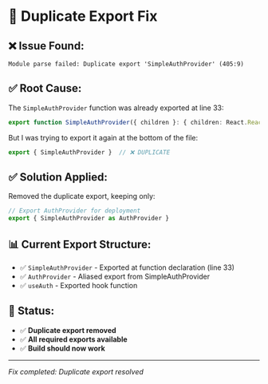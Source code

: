 # 🔧 Duplicate Export Fix

## ❌ **Issue Found:**
```
Module parse failed: Duplicate export 'SimpleAuthProvider' (405:9)
```

## ✅ **Root Cause:**
The `SimpleAuthProvider` function was already exported at line 33:
```typescript
export function SimpleAuthProvider({ children }: { children: React.ReactNode }) {
```

But I was trying to export it again at the bottom of the file:
```typescript
export { SimpleAuthProvider }  // ❌ DUPLICATE
```

## ✅ **Solution Applied:**
Removed the duplicate export, keeping only:
```typescript
// Export AuthProvider for deployment
export { SimpleAuthProvider as AuthProvider }
```

## 📊 **Current Export Structure:**
- ✅ `SimpleAuthProvider` - Exported at function declaration (line 33)
- ✅ `AuthProvider` - Aliased export from SimpleAuthProvider
- ✅ `useAuth` - Exported hook function

## 🎯 **Status:**
- ✅ **Duplicate export removed**
- ✅ **All required exports available**
- ✅ **Build should now work**

---

*Fix completed: Duplicate export resolved* 